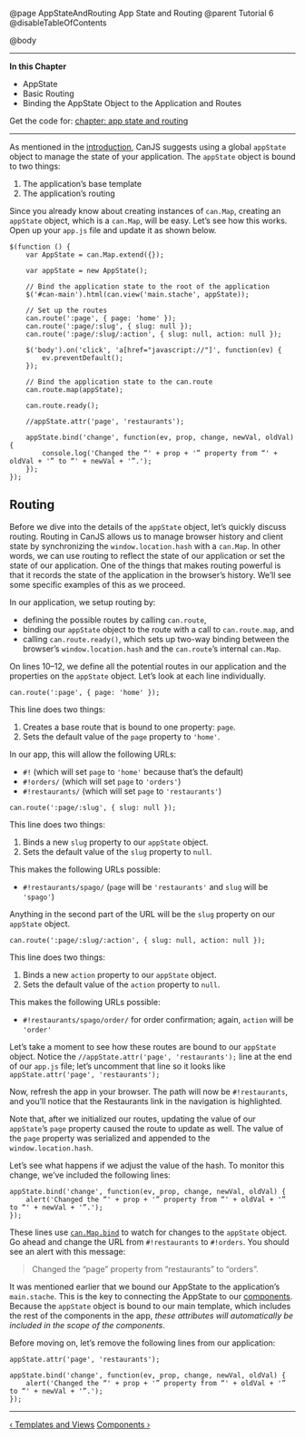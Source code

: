 @page AppStateAndRouting App State and Routing
@parent Tutorial 6
@disableTableOfContents

@body

<div class="getting-started">

- - -
**In this Chapter**
 - AppState
 - Basic Routing
 - Binding the AppState Object to the Application and Routes

Get the code for: [chapter: app state and routing](https://github.com/bitovi/canjs/blob/minor/guides/examples/PlaceMyOrder/ch-3_canjs-getting-started.zip?raw=true)
- - -

As mentioned in the [introduction](Tutorial.html), CanJS suggests using a global
`appState` object to manage the state of your application. The `appState` object
is bound to two things:

1. The application’s base template
2. The application’s routing

Since you already know about creating instances of `can.Map`, creating an
`appState` object, which is a `can.Map`, will be easy. Let’s see how this works.
Open up your `app.js` file and update it as shown below.

```
$(function () {
	var AppState = can.Map.extend({});

	var appState = new AppState();

	// Bind the application state to the root of the application
	$('#can-main').html(can.view('main.stache', appState));

	// Set up the routes
	can.route(':page', { page: 'home' });
	can.route(':page/:slug', { slug: null });
	can.route(':page/:slug/:action', { slug: null, action: null });

	$('body').on('click', 'a[href="javascript://"]', function(ev) {
		ev.preventDefault();
	});

	// Bind the application state to the can.route
	can.route.map(appState);

	can.route.ready();

	//appState.attr('page', 'restaurants');

	appState.bind('change', function(ev, prop, change, newVal, oldVal) {
		console.log('Changed the “' + prop + '” property from “' + oldVal + '” to “' + newVal + '”.');
	});
});
```

## Routing
Before we dive into the details of the `appState` object, let’s quickly discuss 
routing. Routing in CanJS allows us to manage browser history and client state by 
synchronizing the `window.location.hash` with a `can.Map`. In other words, we can 
use routing to reflect the state of our application or set the state of our application. 
One of the things that makes routing powerful is that it records the state of the
application in the browser’s history. We’ll see some specific examples of this
as we proceed.

In our application, we setup routing by:

- defining the possible routes by calling `can.route`,
- binding our `appState` object to the route with a call to `can.route.map`, and
- calling `can.route.ready()`, which sets up two-way binding between the
  browser’s `window.location.hash` and the `can.route`’s internal `can.Map`.

On lines 10–12, we define all the potential routes in our application and the
properties on the `appState` object. Let’s look at each line individually.

```
can.route(':page', { page: 'home' });
```

This line does two things:

1. Creates a base route that is bound to one property: `page`.
2. Sets the default value of the `page` property to `'home'`.

In our app, this will allow the following URLs:

- `#!` (which will set `page` to `'home'` because that’s the default)
- `#!orders/` (which will set `page` to `'orders'`)
- `#!restaurants/` (which will set `page` to `'restaurants'`)

```
can.route(':page/:slug', { slug: null });
```

This line does two things:

1. Binds a new `slug` property to our `appState` object.
2. Sets the default value of the `slug` property to `null`.

This makes the following URLs possible:

- `#!restaurants/spago/` (`page` will be `'restaurants'` and `slug` will be `'spago'`)

Anything in the second part of the URL will be the `slug` property on our
`appState` object.

```
can.route(':page/:slug/:action', { slug: null, action: null });
```

This line does two things:

1. Binds a new `action` property to our `appState` object.
2. Sets the default value of the `action` property to `null`.

This makes the following URLs possible:

- `#!restaurants/spago/order/` for order confirmation; again, `action` will be `'order'`

Let’s take a moment to see how these routes are bound to our `appState` object.
Notice the `//appState.attr('page', 'restaurants');` line at the end of our
`app.js` file; let’s uncomment that line so it looks like
`appState.attr('page', 'restaurants');`

Now, refresh the app in your browser. The path will now be `#!restaurants`,
and you’ll notice that the Restaurants link in the navigation is highlighted.

Note that, after we initialized our routes, updating the value of our
`appState`’s `page` property caused the route to update as well.
The value of the `page` property was serialized and appended
to the `window.location.hash`.

Let’s see what happens if we adjust the value of the hash. To monitor this
change, we’ve included the following lines:

```
appState.bind('change', function(ev, prop, change, newVal, oldVal) {
	alert('Changed the “' + prop + '” property from “' + oldVal + '” to “' + newVal + '”.');
});
```

These lines use [`can.Map.bind`](../docs/can.Map.prototype.bind.html) to
watch for changes to the `appState` object. Go ahead and change the URL from
`#!restaurants` to `#!orders`. You should see an alert with this message:

> Changed the “page” property from “restaurants” to “orders”.

It was mentioned earlier that we bound our AppState to the
application’s `main.stache`. This is the key to connecting the
AppState to our [components](Components.html). Because the `appState` object
is bound to our main template, which includes the rest of the components in
the app, *these attributes will automatically be included in the scope of
the components*.

Before moving on, let’s remove the following lines from our application:

```
appState.attr('page', 'restaurants');

appState.bind('change', function(ev, prop, change, newVal, oldVal) {
	alert('Changed the “' + prop + '” property from “' + oldVal + '” to “' + newVal + '”.');
});
```

- - -

<span class="pull-left">[&lsaquo; Templates and Views](TemplatesAndViews.html)</span>
<span class="pull-right">[Components &rsaquo;](Components.html)</span>

</div>
